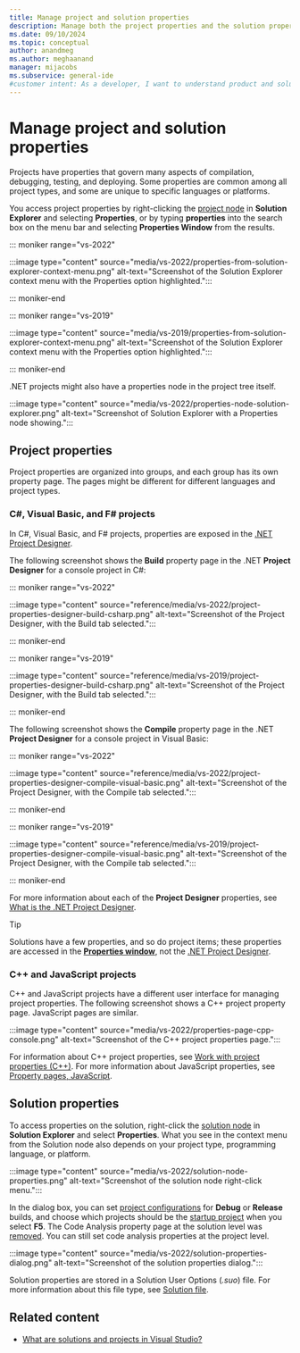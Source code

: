 ```yaml
---
title: Manage project and solution properties
description: Manage both the project properties and the solution properties in Visual Studio for C#, Visual Basic, F#, C++, and JavaScript projects.
ms.date: 09/10/2024
ms.topic: conceptual
author: anandmeg
ms.author: meghaanand
manager: mijacobs
ms.subservice: general-ide
#customer intent: As a developer, I want to understand product and solution properties in Visual Studio to manage different kinds of projects.
---
```

# Manage project and solution properties

Projects have properties that govern many aspects of compilation, debugging, testing, and deploying. Some properties are common among all project types, and some are unique to specific languages or platforms.

You access project properties by right-clicking the [project node](use-solution-explorer.md#solution-explorer-ui) in **Solution Explorer** and selecting **Properties**, or by typing **properties** into the search box on the menu bar and selecting **Properties Window** from the results.

::: moniker range="vs-2022"

:::image type="content" source="media/vs-2022/properties-from-solution-explorer-context-menu.png" alt-text="Screenshot of the Solution Explorer context menu with the Properties option highlighted.":::

::: moniker-end

::: moniker range="vs-2019"

:::image type="content" source="media/vs-2019/properties-from-solution-explorer-context-menu.png" alt-text="Screenshot of the Solution Explorer context menu with the Properties option highlighted.":::

::: moniker-end

.NET projects might also have a properties node in the project tree itself.

:::image type="content" source="media/vs-2022/properties-node-solution-explorer.png" alt-text="Screenshot of Solution Explorer with a Properties node showing.":::

## Project properties

Project properties are organized into groups, and each group has its own property page. The pages might be different for different languages and project types.

### C#, Visual Basic, and F# projects

In C#, Visual Basic, and F# projects, properties are exposed in the [.NET Project Designer](reference/project-properties-reference.md).

The following screenshot shows the **Build** property page in the .NET **Project Designer** for a console project in C#:

::: moniker range="vs-2022"

:::image type="content" source="reference/media/vs-2022/project-properties-designer-build-csharp.png" alt-text="Screenshot of the Project Designer, with the Build tab selected.":::

::: moniker-end

::: moniker range="vs-2019"

:::image type="content" source="reference/media/vs-2019/project-properties-designer-build-csharp.png" alt-text="Screenshot of the Project Designer, with the Build tab selected.":::

::: moniker-end

The following screenshot shows the **Compile** property page in the .NET **Project Designer** for a console project in Visual Basic:

::: moniker range="vs-2022"

:::image type="content" source="reference/media/vs-2022/project-properties-designer-compile-visual-basic.png" alt-text="Screenshot of the Project Designer, with the Compile tab selected.":::

::: moniker-end

::: moniker range="vs-2019"

:::image type="content" source="reference/media/vs-2019/project-properties-designer-compile-visual-basic.png" alt-text="Screenshot of the Project Designer, with the Compile tab selected.":::

::: moniker-end

For more information about each of the **Project Designer** properties, see [What is the .NET Project Designer](reference/project-properties-reference.md).

> [!TIP]
> Solutions have a few properties, and so do project items; these properties are accessed in the [**Properties window**](reference/properties-window.md), not the [.NET Project Designer](reference/project-properties-reference.md).

### C++ and JavaScript projects

C++ and JavaScript projects have a different user interface for managing project properties. The following screenshot shows a C++ project property page. JavaScript pages are similar.

:::image type="content" source="media/vs-2022/properties-page-cpp-console.png" alt-text="Screenshot of the C++ project properties page.":::

For information about C++ project properties, see [Work with project properties (C++)](/cpp/build/working-with-project-properties). For more information about JavaScript properties, see [Property pages, JavaScript](../ide/reference/property-pages-javascript.md).

## Solution properties

To access properties on the solution, right-click the [solution node](use-solution-explorer.md#solution-explorer-ui) in **Solution Explorer** and select **Properties**. What you see in the context menu from the Solution node also depends on your project type, programming language, or platform.

:::image type="content" source="media/vs-2022/solution-node-properties.png" alt-text="Screenshot of the solution node right-click menu.":::

In the dialog box, you can set [project configurations](understanding-build-configurations.md#solution-configurations) for **Debug** or **Release** builds, and choose which projects should be the [startup project](how-to-set-multiple-startup-projects.md) when you select **F5**. The Code Analysis property page at the solution level was [removed](/visualstudio/code-quality/analyzers-faq.md#code-analysis-solution-property-page). You can still set code analysis properties at the project level.

:::image type="content" source="media/vs-2022/solution-properties-dialog.png" alt-text="Screenshot of the solution properties dialog.":::

Solution properties are stored in a Solution User Options (*.suo*) file. For more information about this file type, see [Solution file](solutions-and-projects-in-visual-studio.md#solution-file).

## Related content

- [What are solutions and projects in Visual Studio?](../ide/solutions-and-projects-in-visual-studio.md)
